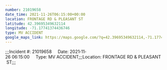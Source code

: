 ```yaml
---
number: 21019658
date_time: 2021-11-26T06:15:00+00:00
location: FRONTAGE RD & PLEASANT ST
latitude: 42.39695349632114
longitude: -71.17741374436746
type: MV ACCIDENT
google_maps_link: https://maps.google.com/?q=42.39695349632114,-71.17741374436746
---
```


;;;Incident #: 21019658     Date: 2021‐11‐26 06:15:00     Type: MV ACCIDENT;;;Location: FRONTAGE RD & PLEASANT ST;;;
